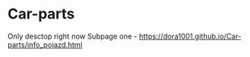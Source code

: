 # Car-parts

Only desctop right now
Subpage one - https://dora1001.github.io/Car-parts/info_pojazd.html
